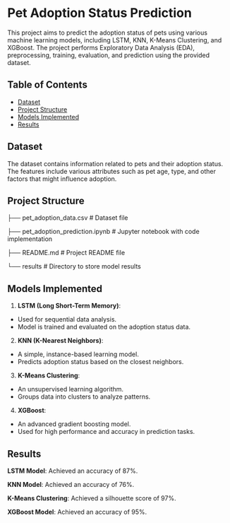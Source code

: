 # Pet Adoption Status Prediction

This project aims to predict the adoption status of pets using various machine learning models, including LSTM, KNN, K-Means Clustering, and XGBoost. The project performs Exploratory Data Analysis (EDA), preprocessing, training, evaluation, and prediction using the provided dataset.

## Table of Contents

- [Dataset](#dataset)
- [Project Structure](#project-structure)
- [Models Implemented](#models-implemented)
- [Results](#results)

## Dataset

The dataset contains information related to pets and their adoption status. The features include various attributes such as pet age, type, and other factors that might influence adoption.

## Project Structure

├── pet_adoption_data.csv        # Dataset file

├── pet_adoption_prediction.ipynb # Jupyter notebook with code implementation

├── README.md                    # Project README file

└── results                      # Directory to store model results


## Models Implemented

1. **LSTM (Long Short-Term Memory)**:

-  Used for sequential data analysis.
-  Model is trained and evaluated on the adoption status data.
  
2. **KNN (K-Nearest Neighbors)**:

- A simple, instance-based learning model.
- Predicts adoption status based on the closest neighbors.
  
3. **K-Means Clustering**:

- An unsupervised learning algorithm.
- Groups data into clusters to analyze patterns.
  
4. **XGBoost**:

- An advanced gradient boosting model.
- Used for high performance and accuracy in prediction tasks.

## Results

**LSTM Model**: Achieved an accuracy of 87%. 

**KNN Model**: Achieved an accuracy of 76%.

**K-Means Clustering**: Achieved a silhouette score of 97%.
 
**XGBoost Model**: Achieved an accuracy of 95%.

